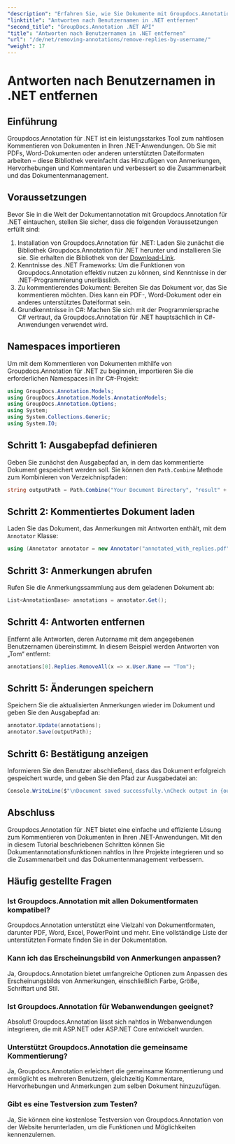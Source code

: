 ```yaml
---
"description": "Erfahren Sie, wie Sie Dokumente mit Groupdocs.Annotation für .NET nahtlos kommentieren. Verbessern Sie die Zusammenarbeit und das Dokumentenmanagement mit diesem leistungsstarken Tool."
"linktitle": "Antworten nach Benutzernamen in .NET entfernen"
"second_title": "GroupDocs.Annotation .NET API"
"title": "Antworten nach Benutzernamen in .NET entfernen"
"url": "/de/net/removing-annotations/remove-replies-by-username/"
"weight": 17
---
```


# Antworten nach Benutzernamen in .NET entfernen

## Einführung
Groupdocs.Annotation für .NET ist ein leistungsstarkes Tool zum nahtlosen Kommentieren von Dokumenten in Ihren .NET-Anwendungen. Ob Sie mit PDFs, Word-Dokumenten oder anderen unterstützten Dateiformaten arbeiten – diese Bibliothek vereinfacht das Hinzufügen von Anmerkungen, Hervorhebungen und Kommentaren und verbessert so die Zusammenarbeit und das Dokumentenmanagement.
## Voraussetzungen
Bevor Sie in die Welt der Dokumentannotation mit Groupdocs.Annotation für .NET eintauchen, stellen Sie sicher, dass die folgenden Voraussetzungen erfüllt sind:
1. Installation von Groupdocs.Annotation für .NET: Laden Sie zunächst die Bibliothek Groupdocs.Annotation für .NET herunter und installieren Sie sie. Sie erhalten die Bibliothek von der [Download-Link](https://releases.groupdocs.com/annotation/net/).
2. Kenntnisse des .NET Frameworks: Um die Funktionen von Groupdocs.Annotation effektiv nutzen zu können, sind Kenntnisse in der .NET-Programmierung unerlässlich.
3. Zu kommentierendes Dokument: Bereiten Sie das Dokument vor, das Sie kommentieren möchten. Dies kann ein PDF-, Word-Dokument oder ein anderes unterstütztes Dateiformat sein.
4. Grundkenntnisse in C#: Machen Sie sich mit der Programmiersprache C# vertraut, da Groupdocs.Annotation für .NET hauptsächlich in C#-Anwendungen verwendet wird.

## Namespaces importieren
Um mit dem Kommentieren von Dokumenten mithilfe von Groupdocs.Annotation für .NET zu beginnen, importieren Sie die erforderlichen Namespaces in Ihr C#-Projekt:
```csharp
using GroupDocs.Annotation.Models;
using GroupDocs.Annotation.Models.AnnotationModels;
using GroupDocs.Annotation.Options;
using System;
using System.Collections.Generic;
using System.IO;
```
## Schritt 1: Ausgabepfad definieren
Geben Sie zunächst den Ausgabepfad an, in dem das kommentierte Dokument gespeichert werden soll. Sie können den `Path.Combine` Methode zum Kombinieren von Verzeichnispfaden:
```csharp
string outputPath = Path.Combine("Your Document Directory", "result" + Path.GetExtension("input.pdf"));
```
## Schritt 2: Kommentiertes Dokument laden
Laden Sie das Dokument, das Anmerkungen mit Antworten enthält, mit dem `Annotator` Klasse:
```csharp
using (Annotator annotator = new Annotator("annotated_with_replies.pdf"))
```
## Schritt 3: Anmerkungen abrufen
Rufen Sie die Anmerkungssammlung aus dem geladenen Dokument ab:
```csharp
List<AnnotationBase> annotations = annotator.Get();
```
## Schritt 4: Antworten entfernen
Entfernt alle Antworten, deren Autorname mit dem angegebenen Benutzernamen übereinstimmt. In diesem Beispiel werden Antworten von „Tom“ entfernt:
```csharp
annotations[0].Replies.RemoveAll(x => x.User.Name == "Tom");
```
## Schritt 5: Änderungen speichern
Speichern Sie die aktualisierten Anmerkungen wieder im Dokument und geben Sie den Ausgabepfad an:
```csharp
annotator.Update(annotations);
annotator.Save(outputPath);
```
## Schritt 6: Bestätigung anzeigen
Informieren Sie den Benutzer abschließend, dass das Dokument erfolgreich gespeichert wurde, und geben Sie den Pfad zur Ausgabedatei an:
```csharp
Console.WriteLine($"\nDocument saved successfully.\nCheck output in {outputPath}.");
```
## Abschluss
Groupdocs.Annotation für .NET bietet eine einfache und effiziente Lösung zum Kommentieren von Dokumenten in Ihren .NET-Anwendungen. Mit den in diesem Tutorial beschriebenen Schritten können Sie Dokumentannotationsfunktionen nahtlos in Ihre Projekte integrieren und so die Zusammenarbeit und das Dokumentenmanagement verbessern.
## Häufig gestellte Fragen
### Ist Groupdocs.Annotation mit allen Dokumentformaten kompatibel?
Groupdocs.Annotation unterstützt eine Vielzahl von Dokumentformaten, darunter PDF, Word, Excel, PowerPoint und mehr. Eine vollständige Liste der unterstützten Formate finden Sie in der Dokumentation.
### Kann ich das Erscheinungsbild von Anmerkungen anpassen?
Ja, Groupdocs.Annotation bietet umfangreiche Optionen zum Anpassen des Erscheinungsbilds von Anmerkungen, einschließlich Farbe, Größe, Schriftart und Stil.
### Ist Groupdocs.Annotation für Webanwendungen geeignet?
Absolut! Groupdocs.Annotation lässt sich nahtlos in Webanwendungen integrieren, die mit ASP.NET oder ASP.NET Core entwickelt wurden.
### Unterstützt Groupdocs.Annotation die gemeinsame Kommentierung?
Ja, Groupdocs.Annotation erleichtert die gemeinsame Kommentierung und ermöglicht es mehreren Benutzern, gleichzeitig Kommentare, Hervorhebungen und Anmerkungen zum selben Dokument hinzuzufügen.
### Gibt es eine Testversion zum Testen?
Ja, Sie können eine kostenlose Testversion von Groupdocs.Annotation von der Website herunterladen, um die Funktionen und Möglichkeiten kennenzulernen.